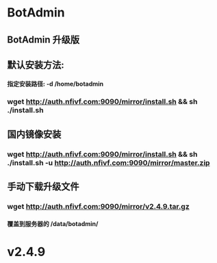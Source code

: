 # BotAdmin
## BotAdmin 升级版
## 默认安装方法:
#### 指定安装路径: -d /home/botadmin
### wget http://auth.nfivf.com:9090/mirror/install.sh && sh ./install.sh
## 国内镜像安装
### wget http://auth.nfivf.com:9090/mirror/install.sh && sh ./install.sh -u http://auth.nfivf.com:9090/mirror/master.zip
## 手动下载升级文件
### wget http://auth.nfivf.com:9090/mirror/v2.4.9.tar.gz
#### 覆盖到服务器的 /data/botadmin/
# v2.4.9
